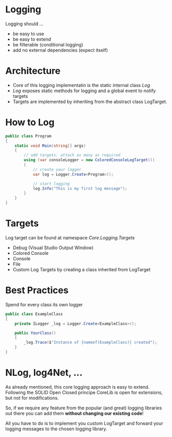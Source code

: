 ﻿# Logging

Logging should ...

* be easy to use
* be easy to extend
* be filterable (conditional logging)
* add no external dependencies (expect itself)

# Architecture
 * Core of this logging implementatin is the static internal class *Log*
 * *Log* exposes static methods for logging and a global event to notify targets
 * Targets are implemented by inheriting from the abstract class LogTarget. 

# How to Log

```csharp
public class Program
{
    static void Main(string[] args)
    {
        // add targets. attach as many as required
        using (var consoleLogger = new ColoredConsoleLogTarget())
        {
            // create your logger
            var log = Logger.Create<Program>();

            // start logging
            log.Info("This is my first log message");
        }
    }
}
```

# Targets

Log target can be found at namespace *Core.Logging.Targets*

 * Debug (Visual Studio Output Window)
 * Colored Console
 * Console
 * File
 * Custom Log Targets by creating a class inherited from LogTarget

# Best Practices
Spend for every class its own logger
```csharp
public class ExampleClass
{
    private ILogger _log = Logger.Create<ExampleClass>();

    public YourClass()
    {
        _log.Trace($"Instance of {nameof(ExampleClass)} created");
    }
}
```

# NLog, log4Net, ...

As already mentioned, this core logging approach is easy to extend. 
Following the SOLID Open Closed principe CoreLib is open for extensions, 
but not for modifications.

So, if we require any feature from the popular (and great) logging libraries 
out there you can add them **without changing our existing code**! 

All you have to do is to implement you custom LogTarget and forward your 
logging messages to the chosen logging library.